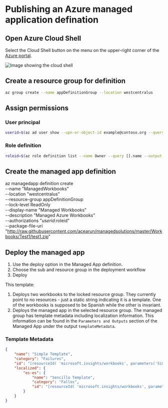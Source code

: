 # Publishing an Azure managed application defination

## Open Azure Cloud Shell
Select the Cloud Shell button on the menu on the upper-right corner of the [Azure portal](https://portal.azure.com).

![Image showing the cloud shell ](https://docs.microsoft.com/en-us/azure/includes/media/cloud-shell-try-it/cloud-shell-menu.png)

## Create a resource group for definition

```bash
az group create --name appDefinitionGroup --location westcentralus
```

## Assign permissions
### User principal
```bash
userid=$(az ad user show --upn-or-object-id example@contoso.org --query objectId --output tsv)
```
### Role definition
```bash
roleid=$(az role definition list --name Owner --query [].name --output tsv)
```

## Create the managed app definition
az managedapp definition create \
  --name "ManagedWorkbooks" \
  --location "westcentralus" \
  --resource-group appDefinitionGroup \
  --lock-level ReadOnly \
  --display-name "Managed Workbooks" \
  --description "Managed Azure Workbooks" \
  --authorizations "$userid:$roleid" \
  --package-file-uri "http://raw.githubusercontent.com/acearun/managedsolutions/master/Workbooks/Test1/test1.zip"

## Deploy the managed app
1. Use the deploy option in the Managed App definition.
2. Choose the sub and resource group in the deployment workflow
3. Deploy

This template:
1. Deploys two workbooks to the locked resource group. They currently point to no resources - just a static string indicating it is a template. One of the workbooks is supposed to be Spanish while the other is invariant.
2. Deploys the managed app in the selected resource group. The managed group has template metadata including localization information. This information can be found in the `Parameters and Outputs` section of the Managed App under the output `templateMetadata`. 

### Template Metadata
```json
{
    "name": "Simple Template",
    "category": "Failures",
    "id": "[resourceId( 'microsoft.insights/workbooks', parameters('SimpleTemplateEn'))]",
    "localized": {
        "es-es": {
            "name": "Sencillo Template",
            "category": "Fallos",
            "id": "[resourceId( 'microsoft.insights/workbooks', parameters('SimpleTemplateEs'))]"
        }
    }
}

```

